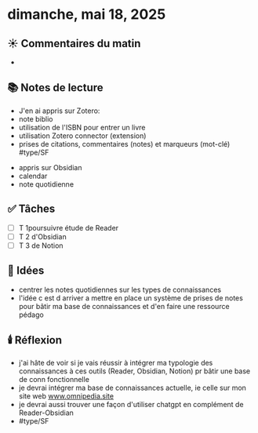 # dimanche, mai 18, 2025

## ☀️ Commentaires du matin
- 

## 📚 Notes de lecture
- J'en ai appris sur Zotero:
- note biblio
- utilisation de l'ISBN pour entrer un livre
- utilisation Zotero connector (extension)
- prises de citations, commentaires (notes) et marqueurs (mot-clé) #type/SF 

* appris sur Obsidian
* calendar
* note quotidienne

## ✅ Tâches
- [ ] T 1poursuivre étude de Reader
- [ ] T 2 d'Obsidian
- [ ] T 3 de Notion

## 🧠 Idées
- centrer les notes quotidiennes sur les types de connaissances
- l'idée c est d arriver a mettre en place un système de prises de notes pour bâtir ma base de connaissances et d'en faire une ressource pédago

## 🕯️ Réflexion
- j'ai hâte de voir si je vais réussir à intégrer ma typologie des connaissances à ces outils (Reader, Obsidian, Notion) pr bâtir une base de conn fonctionnelle
- je devrai intégrer ma base de connaissances actuelle, ie celle sur mon site web www.omnipedia.site 
- je devrai aussi trouver une façon d'utiliser chatgpt en complément de Reader-Obsidian
- #type/SF 
